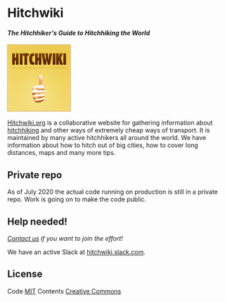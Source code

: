 # Hitchwiki

#### _The Hitchhiker's Guide to Hitchhiking the World_

![Hitchwiki logo](public/wiki-badge.png)

[Hitchwiki.org](http://hitchwiki.org/) is a collaborative website for
gathering information about
[hitchhiking](http://hitchwiki.org/en/Hitchhiking) and other ways of
extremely cheap ways of transport. It is maintained by many active
hitchhikers all around the world. We have information about how to
hitch out of big cities, how to cover long distances, maps and many
more tips.

<!-- [![Build Status](https://travis-ci.org/Hitchwiki/hitchwiki.svg?branch=master)](https://travis-ci.org/Hitchwiki/hitchwiki) -->

## Private repo

As of July 2020 the actual code running on production is still in a
private repo. Work is going on to make the code public.


## Help needed!
_[Contact us](http://hitchwiki.org/en/Template:Communityportal) if you want to join the effort!_

We have an active Slack at [hitchwiki.slack.com](https://hitchwiki.slack.com/).

## License
Code [MIT](LICENSE.md)
Contents [Creative Commons](http://creativecommons.org/licenses/by-sa/4.0/)
